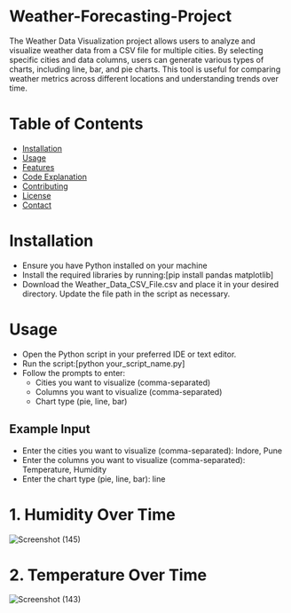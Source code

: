 # Weather-Forecasting-Project
The Weather Data Visualization project allows users to analyze and visualize weather data from a CSV file for multiple cities. By selecting specific cities and data columns, users can generate various types of charts, including line, bar, and pie charts. This tool is useful for comparing weather metrics across different locations and understanding trends over time.
# Table of Contents
  - [Installation](#Installation)
  - [Usage](#Usage)
  - [Features](#Features)
  - [Code Explanation](#CodeExplanation)
  - [Contributing](#Contributing)
  - [License](#License)
  - [Contact](#Contact)
# Installation
  - Ensure you have Python installed on your machine
  - Install the required libraries by running:[pip install pandas matplotlib]
  - Download the Weather_Data_CSV_File.csv and place it in your desired directory. Update the file path in the script as necessary.
# Usage
  - Open the Python script in your preferred IDE or text editor.
  - Run the script:[python your_script_name.py]
  - Follow the prompts to enter:
     - Cities you want to visualize (comma-separated)
     - Columns you want to visualize (comma-separated)
     - Chart type (pie, line, bar)
## Example Input
  - Enter the cities you want to visualize (comma-separated): Indore, Pune
  - Enter the columns you want to visualize (comma-separated): Temperature, Humidity
  - Enter the chart type (pie, line, bar): line
# 1. Humidity Over Time
![Screenshot (145)](https://github.com/user-attachments/assets/c6e5f498-4d80-4413-925e-cc9fc5c9122e)

# 2. Temperature Over Time
![Screenshot (143)](https://github.com/user-attachments/assets/acfe543c-c9a3-4645-b630-e4576f826fd5)



    
